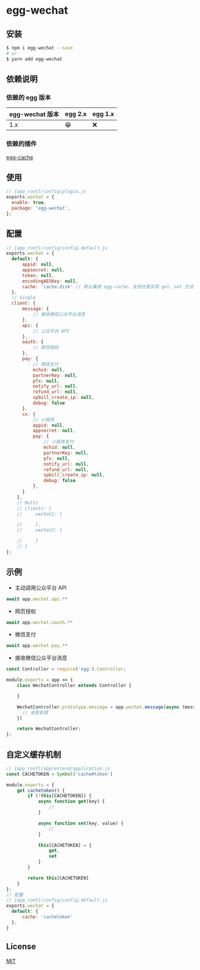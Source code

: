 <!--
 * @Author: 姜彦汐
 * @Date: 2020-12-24 10:23:09
 * @LastEditors: 姜彦汐
 * @LastEditTime: 2020-12-30 14:58:05
 * @Description: 
 * @Contact: jiangyanxi@live.com
 * @FilePath: /egg-wechat/README.md
-->
# egg-wechat

## 安装

```bash
$ npm i egg-wechat --save
# or
$ yarn add egg-wechat
```

## 依赖说明

### 依赖的 egg 版本

egg-wechat 版本 | egg 2.x | egg 1.x
--- | --- | ---
1.x | 😁 | ❌

### 依赖的插件

[egg-cache](https://gitee.com/mc-node/egg-cache)

## 使用

```js
// {app_root}/config/plugin.js
exports.wechat = {
  enable: true,
  package: 'egg-wechat',
};
```

## 配置

```js
// {app_root}/config/config.default.js
exports.wechat = {  
  default: {
      appid: null,
      appsecret: null,
      token: null,
      encodingAESKey: null,
      cache: 'cache.disk' // 默认集成 egg-cache，支持任意实现 get、set 方法的缓存插件
  },
  // Single
  client: {
      message: {
          // 接收微信公众平台消息
      },
      api: {
          // 公众平台 API
      },
      oauth: {
          // 网页授权
      },
      pay: {
          // 微信支付
          mchid: null,
          partnerKey: null,
          pfx: null,
          notify_url: null,
          refund_url: null,
          spbill_create_ip: null,
          debug: false
      },
      cx: {
          // 小程序
          appid: null,
          appsecret: null,
          pay: {
              // 小程序支付
              mchid: null,
              partnerKey: null,
              pfx: null,
              notify_url: null,
              refund_url: null,
              spbill_create_ip: null,
              debug: false
          },
      }
    },
    // Multi
    // clients: {
    //     wechat1: {

    //     },
    //     wechat2: {

    //     }
    // }
};
```

## 示例

+ 主动调用公众平台 API

```js
await app.wechat.api.**
```

+ 网页授权

```js
await app.wechat.oauth.**
```

+ 微信支付

```js
await app.wechat.pay.**
```

+ 接收微信公众平台消息

```js
const Controller = require('egg').Controller;

module.exports = app => {
    class WechatController extends Controller {

    }

    WechatController.prototype.message = app.wechat.message(async (message, ctx) => {
      // 消息处理
    })

    return WechatController;
};
```

## 自定义缓存机制

```js
// {app_root}/app/extend/application.js
const CACHETOKEN = Symbol('cache#token')

module.exports = {
    get cachetoken() {
        if (!this[CACHETOKEN]) {
            async function get(key) {
                // 
            }

            async function set(key, value) {
                //
            }

            this[CACHETOKEN] = {
                get,
                set
            }
        }

        return this[CACHETOKEN]
    }
};
// 配置
// {app_root}/config/config.default.js
exports.wechat = {  
  default: {
      cache: 'cachetoken'
  },
}
```

## License

[MIT](LICENSE)